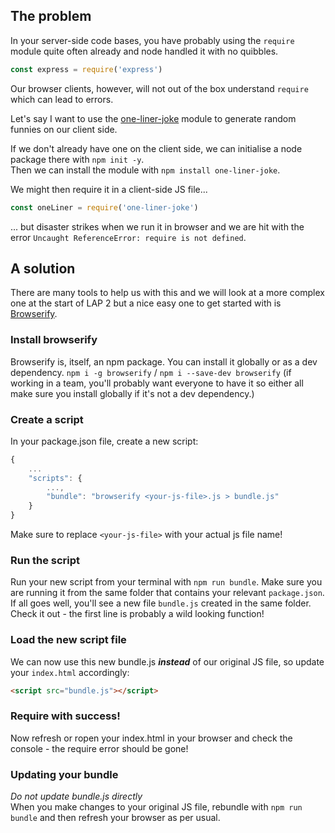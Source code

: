 ## The problem
In your server-side code bases, you have probably using the `require` module quite often already and node handled it with no quibbles.
```js
const express = require('express')
```

Our browser clients, however, will not out of the box understand `require` which can lead to errors.

Let's say I want to use the [one-liner-joke](https://www.npmjs.com/package/one-liner-joke) module to generate random funnies on our client side.

If we don't already have one on the client side, we can initialise a node package there with `npm init -y`. \
Then we can install the module with `npm install one-liner-joke`.

We might then require it in a client-side JS file... 
```js
const oneLiner = require('one-liner-joke')
```
... but disaster strikes when we run it in browser and we are hit with the error `Uncaught ReferenceError: require is not defined`.

## A solution
There are many tools to help us with this and we will look at a more complex one at the start of LAP 2 but a nice easy one to get started with is [Browserify](http://browserify.org/).

### Install browserify
Browserify is, itself, an npm package. You can install it globally or as a dev dependency.
`npm i -g browserify` / `npm i --save-dev browserify` (if working in a team, you'll probably want everyone to have it so either all make sure you install globally if it's not a dev dependency.)

### Create a script
In your package.json file, create a new script:
```js
{
    ...
    "scripts": {
        ...,
        "bundle": "browserify <your-js-file>.js > bundle.js"
    }
}
```
Make sure to replace `<your-js-file>` with your actual js file name!

### Run the script
Run your new script from your terminal with `npm run bundle`. Make sure you are running it from the same folder that contains your relevant `package.json`. If all goes well, you'll see a new file `bundle.js` created in the same folder. Check it out - the first line is probably a wild looking function!

### Load the new script file
We can now use this new bundle.js _**instead**_ of our original JS file, so update your `index.html` accordingly:
```html
<script src="bundle.js"></script>
```

### Require with success!
Now refresh or ropen your index.html in your browser and check the console - the require error should be gone!

### Updating your bundle
*Do not update bundle.js directly* \
When you make changes to your original JS file, rebundle with `npm run bundle` and then refresh your browser as per usual.